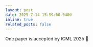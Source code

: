 ```yaml
---
layout: post
date: 2025-7-14 15:59:00-0400
inline: true
related_posts: false
---
```


One paper is accepted by ICML 2025 🎉